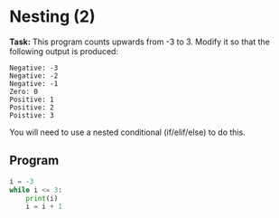 # Nesting (2)

**Task:** This program counts upwards from -3 to 3. Modify it so that the following output is produced:
```
Negative: -3
Negative: -2
Negative: -1
Zero: 0
Positive: 1
Positive: 2
Poistive: 3
```
You will need to use a nested conditional (if/elif/else) to do this.

## Program
```python
i = -3
while i <= 3:
    print(i)
    i = i + 1
```
